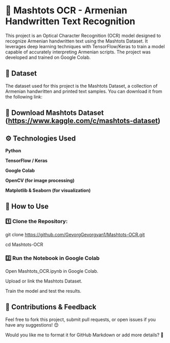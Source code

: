 # **📌 Mashtots OCR - Armenian Handwritten Text Recognition**

This project is an Optical Character Recognition (OCR) model designed to recognize Armenian handwritten text using the Mashtots Dataset. It leverages deep learning techniques with TensorFlow/Keras to train a model capable of accurately interpreting Armenian scripts. The project was developed and trained on Google Colab.

## **📂 Dataset**

The dataset used for this project is the Mashtots Dataset, a collection of Armenian handwritten and printed text samples. You can download it from the following link:

## **🔗 Download Mashtots Dataset** (https://www.kaggle.com/c/mashtots-dataset)

## **⚙️ Technologies Used**

__Python__

__TensorFlow / Keras__

__Google Colab__

__OpenCV (for image processing)__

__Matplotlib & Seaborn (for visualization)__


## **📜 How to Use**

### 1️⃣ Clone the Repository:

git clone https://github.com/GevorgGevorgyan1/Mashtots-OCR.git

cd Mashtots-OCR

### 2️⃣ Run the Notebook in Google Colab

Open Mashtots_OCR.ipynb in Google Colab.

Upload or link the Mashtots Dataset.

Train the model and test the results.


## **📢 Contributions & Feedback**

Feel free to fork this project, submit pull requests, or open issues if you have any suggestions! 😊

Would you like me to format it for GitHub Markdown or add more details? 🚀
